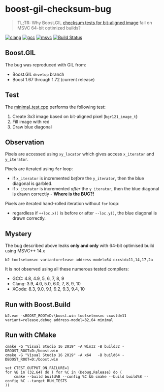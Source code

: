 # boost-gil-checksum-bug

> TL;TR: Why Boost.GIL [checksum tests for bit-aligned image](https://github.com/boostorg/gil/blob/2ff2d31895dae665ef3e05d0496bc082470e229c/test/legacy/image.cpp#L373-L381) fail on MSVC 64-bit optimized builds?

[![clang](https://github.com/mloskot/boost-gil-checksum-bug/workflows/clang/badge.svg)](https://github.com/mloskot/boost-gil-checksum-bug/actions?query=workflow:clang)
[![gcc](https://github.com/mloskot/boost-gil-checksum-bug/workflows/gcc/badge.svg)](https://github.com/mloskot/boost-gil-checksum-bug/actions?query=workflow:gcc)
[![msvc](https://github.com/mloskot/boost-gil-checksum-bug/workflows/msvc/badge.svg)](https://github.com/mloskot/boost-gil-checksum-bug/actions?query=workflow:msvc)
[![Build Status](https://dev.azure.com/mloskot/boost-gil-checksum-bug/_apis/build/status/mloskot.boost-gil-checksum-bug?branchName=master)](https://dev.azure.com/mloskot/boost-gil-checksum-bug/_build/latest?definitionId=2&branchName=master)

## Boost.GIL

The bug was reproduced with GIL from:

- Boost.GIL `develop` branch
- Boost 1.67 through 1.72 (current release)

## Test

The [minimal_test.cpp](minimal_test.cpp) performs the following test:
1. Create 3x3 image based on bit-aligned pixel (`bgr121_image_t`)
2. Fill image with red
3. Draw blue diagonal

## Observation

Pixels are accessed using `xy_locator` which gives access `x_iterator` and `y_iterator`.

Pixels are iterated using `for` loop:
  - if `x_iterator` is incremented *before* the `y_iterator`, then the blue diagonal is garbled.
  - if `x_iterator` is incremented *after* the `y_iterator`, then the blue diagonal is drawn correctly - **Where is the BUG?!**

Pixels are iterated hand-rolled iteration without `for` loop:
  - regardless if `++loc.x()` is before or after `--loc.y()`, the blue diagonal is drawn correctly.

## Mystery

The bug described above leaks **only and only** with 64-bit optimised build using  MSVC++ 14.x

```console
b2 toolset=msvc variant=release address-model=64 cxxstd=11,14,17,2a
```

It is not observed using all these numerous tested compilers:

  - GCC: 4.8, 4.9, 5, 6, 7, 8, 9
  - Clang: 3.9, 4.0, 5.0, 6.0, 7, 8, 9, 10
  - XCode: 8.3, 9.0, 9.1, 9.2, 9.3, 9.4, 10

## Run with Boost.Build

```console
b2.exe -sBOOST_ROOT=D:\boost.win toolset=msvc cxxstd=11 variant=release,debug address-model=32,64 minimal
```

## Run with CMake

```console
cmake -G "Visual Studio 16 2019" -A Win32 -B build32 -DBOOST_ROOT=D:/boost.win
cmake -G "Visual Studio 16 2019" -A x64   -B build64 -DBOOST_ROOT=D:/boost.win

set CTEST_OUTPUT_ON_FAILURE=1
for %B in (32,64) do ( for %C in (Debug,Release) do (
    cmake --build build%B --config %C && cmake --build build%B --config %C --target RUN_TESTS
))
```
